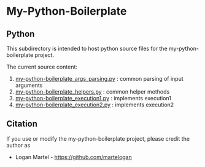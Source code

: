 # My-Python-Boilerplate

## Python

This subdirectory is intended to host python source files for the my-python-boilerplate project.

The current source content:

1. [my-python-boilerplate_args_parsing.py](my-python-boilerplate_args_parsing.py) : common parsing of input arguments
2. [my-python-boilerplate_helpers.py](my-python-boilerplate_helpers.py) : common helper methods
3. [my-python-boilerplate_execution1.py](my-python-boilerplate_execution1.py) : implements execution1
3. [my-python-boilerplate_execution2.py](my-python-boilerplate_execution2.py) : implements execution2

## Citation

If you use or modify the my-python-boilerplate project, please credit the author as

* Logan Martel - https://github.com/martelogan
